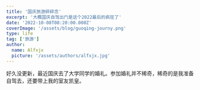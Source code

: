 ```yaml
---
title: '国庆旅游碎碎念'
excerpt: '大概国庆自驾出门是这个2022最后的疯狂了'
date: '2022-10-08T08:20:00.000Z'
coverImage: '/assets/blog/guoqing-journy.png'
type: life
tag: ['旅游']
author:
  name: Alfxjx
  picture: '/assets/authors/alfxjx.jpg'
---
```


好久没更新，最近国庆去了大学同学的婚礼。参加婚礼并不稀奇，稀奇的是我准备自驾去，还要带上我的室友凯皇。
